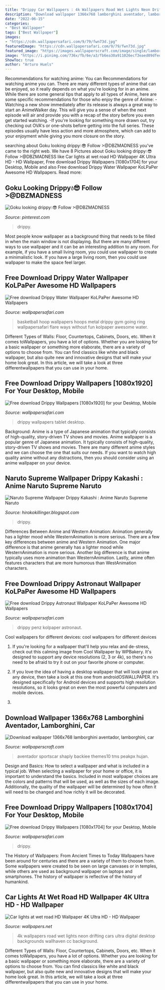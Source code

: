```yaml
---
title: "Drippy Car Wallpapers : 4k Wallpapers Road Wet Lights Neon Drifting Cars Ultra Digital Desktop Backgrounds Wallhaven Cc Background"
description: "Download wallpaper 1366x768 lamborghini aventador, lamborghini, car"
date: "2022-06-15"
categories:
- "Best Wallpaper"
tags: ["Best Wallpaper"]
images:
- "https://cdn.wallpapersafari.com/9/79/fwn73d.jpg"
featuredImage: "https://cdn.wallpapersafari.com/9/79/fwn73d.jpg"
featured_image: "https://images.wallpaperscraft.com/image/single/lamborghini_aventador_lamborghini_car_145492_1366x768.jpg"
image: "https://i.pinimg.com/736x/fb/6e/a3/fb6ea30a911026ecf3eaed09dfeda284.jpg"
ShowToc: true
author: "Arturo Huels"
---
```



Recommendations for watching anime: You can
Recommendations for watching anime you can. There are many different types of anime that can be enjoyed, so it really depends on what you're looking for in an anime. While there are some general tips that apply to all types of Anime, here are some specific recommendations for those who enjoy the genre of Anime: 
-Watching a new show immediately after its release is always a great way to start an AnimeWalker day. This will give you a sense of when the next episode will air and provide you with a recap of the story before you even get started watching. 
-If you're looking for something more drawn out, try checking out OVA's or one-shots before getting into the full series. These episodes usually have less action and more atmosphere, which can add to your enjoyment while giving you more closure on the story.

	

		
searching about Goku looking drippy💧😎 Follow &gt;@DBZMADNESS you've came to the right web. We have 8 Pictures about Goku looking drippy💧😎 Follow &gt;@DBZMADNESS like Car lights at wet road HD Wallpaper 4K Ultra HD - HD Wallpaper, Free download Drippy Wallpapers [1080x1704] for your Desktop, Mobile and also Free download Drippy Water Wallpaper KoLPaPer Awesome HD Wallpapers. Read more:
		
    
## Goku Looking Drippy💧😎 Follow &gt;@DBZMADNESS

<img loading=lazy src="https://i.pinimg.com/736x/fb/6e/a3/fb6ea30a911026ecf3eaed09dfeda284.jpg" onerror="this.onerror=null;this.src='https://tse1.mm.bing.net/th?id=OIP.ES8jKFEuWcPpprQMbI-GbgHaIa&amp;pid=15.1';" alt="Goku looking drippy💧😎 Follow &gt;@DBZMADNESS">

_Source: pinterest.com_

>drippy. 

	

Most people know wallpaper as a background thing that needs to be filled in when the main window is not displaying. But there are many different ways to use wallpaper and it can be an interesting addition to any room. For example, if you have a small living room, you could use wallpaper to create a minimalistic look. If you have a large living room, then you could use wallpaper to make the space feel larger.

    
## Free Download Drippy Water Wallpaper KoLPaPer Awesome HD Wallpapers

<img loading=lazy src="https://cdn.wallpapersafari.com/31/74/LoZB8K.jpg" onerror="this.onerror=null;this.src='https://tse4.mm.bing.net/th?id=OIP.tHPF1b9hP9bwI21CvwTGXgHaLH&amp;pid=15.1';" alt="Free download Drippy Water Wallpaper KoLPaPer Awesome HD Wallpapers">

_Source: wallpapersafari.com_

>basketball hoop wallpapers hoops metal drippy gym going ring wallpapersafari flare ways without fun kolpaper awesome water. 

	

Different Types of Walls: Floor, Countertops, Cabinets, Doors, etc.
When it comes toWallpapers, you have a lot of options. Whether you are looking for a basic wallpaper or something more elaborate, there are a variety of options to choose from. You can find classics like white and black wallpaper, but also quite new and innovative designs that will make your home look great. In this article, we will take a look at three differentwallpapers that you can use in your home.

    
## Free Download Drippy Wallpapers [1080x1920] For Your Desktop, Mobile

<img loading=lazy src="https://img.wallpapersafari.com/phone/640/1136/86/10/JvIc7l.jpg" onerror="this.onerror=null;this.src='https://tse3.mm.bing.net/th?id=OIP.hSrL811uY0mYS78x-p6MTQHaNJ&amp;pid=15.1';" alt="Free download Drippy Wallpapers [1080x1920] for your Desktop, Mobile">

_Source: wallpapersafari.com_

>drippy wallpapers tablet desktop. 

	

Background: Anime is a type of Japanese animation that typically consists of high-quality, story-driven TV shows and movies.
Anime wallpaper is a popular genre of Japanese animation. It typically consists of high-quality, story-driven TV shows and movies. There are many different anime styles and we can choose the one that suits our needs. If you want to watch high quality anime without any distractions, then you should consider using an anime wallpaper on your device.

    
## Naruto Supreme Wallpaper Drippy Kakashi : Anime Naruto Supreme Naruto

<img loading=lazy src="https://i0.wp.com/pm1.narvii.com/7460/bfdc722b761c0f64d458f5e51e20a1efe8dee400r1-750-741v2_00.jpg" onerror="this.onerror=null;this.src='https://tse1.mm.bing.net/th?id=OIP.C6ZhEZAUuAV8mXQi5AaeAQHaHT&amp;pid=15.1';" alt="Naruto Supreme Wallpaper Drippy Kakashi : Anime Naruto Supreme Naruto">

_Source: hirokokillinger.blogspot.com_

>drippy. 

	

Differences Between Anime and Western Animation: Animation generally has a lighter mood while WesternAnimation is more serious.
There are a few key differences between anime and Western Animation. One major difference is that anime generally has a lighter mood while WesternAnimation is more serious. Another big difference is that anime typically uses more animation than WesternAnimation. Lastly, anime often features characters that are more humorous than WestAnimation characters.

    
## Free Download Drippy Astronaut Wallpaper KoLPaPer Awesome HD Wallpapers

<img loading=lazy src="https://cdn.wallpapersafari.com/9/79/fwn73d.jpg" onerror="this.onerror=null;this.src='https://tse3.mm.bing.net/th?id=OIP.XgZsp8jkdaX1lEnl8q0sqwHaLH&amp;pid=15.1';" alt="Free download Drippy Astronaut Wallpaper KoLPaPer Awesome HD Wallpapers">

_Source: wallpapersafari.com_

>drippy penz kolpaper astronaut. 

	

Cool wallpapers for different devices:
cool wallpapers for different devices 

1. If you're looking for a wallpaper that'll help you relax and de-stress, check out this calming image from Cool Wallpaper by WPBakery. It's designed to support any device resolutions (2, 3 or 4k), so there's no need to be afraid to try it out on your favorite phone or computer.

2. If you love the idea of having a desktop wallpaper that will look great on any device, then take a look at this one from androidOSWALLPAPER. It's designed specifically for Android devices and supports high resolution resolutions, so it looks great on even the most powerful computers and mobile devices.

3.

    
## Download Wallpaper 1366x768 Lamborghini Aventador, Lamborghini, Car

<img loading=lazy src="https://images.wallpaperscraft.com/image/single/lamborghini_aventador_lamborghini_car_145492_1366x768.jpg" onerror="this.onerror=null;this.src='https://tse2.mm.bing.net/th?id=OIP.Lh4-r3GJDnjZex_vuZeC9gHaEK&amp;pid=15.1';" alt="Download wallpaper 1366x768 lamborghini aventador, lamborghini, car">

_Source: wallpaperscraft.com_

>aventador sportscar shaply backiee themes10 tms peakpx hujan. 

	

Design and Basics: How to select a wallpaper and what is included in a typical job.
When selecting a wallpaper for your home or office, it is important to understand the basics. Included in most wallpaper choices are the colors and patterns that will be used, as well as the sizes of each image. Additionally, the quality of the wallpaper will be determined by how often it will need to be changed and how richly it will be decorated.

    
## Free Download Drippy Wallpapers [1080x1704] For Your Desktop, Mobile

<img loading=lazy src="https://img.wallpapersafari.com/phone/750/1334/48/3/raH9eO.jpg" onerror="this.onerror=null;this.src='https://tse4.mm.bing.net/th?id=OIP.FxsVKk6yMn8Yuq1b1R3bvwHaNL&amp;pid=15.1';" alt="Free download Drippy Wallpapers [1080x1704] for your Desktop, Mobile">

_Source: wallpapersafari.com_

>drippy. 

	

The History of Wallpapers: From Ancient Times to Today
Wallpapers have been around for centuries and there are a variety of them to choose from. Some wallpapers were created to be seen on large canvases or in temples, while others are used as background wallpaper on laptops and smartphones. The history of wallpaper is reflective of the history of humankind.

    
## Car Lights At Wet Road HD Wallpaper 4K Ultra HD - HD Wallpaper

<img loading=lazy src="https://www.wallpapers.net/web/wallpapers/car-lights-at-wet-road-hd-wallpaper/3840x2160.jpg" onerror="this.onerror=null;this.src='https://tse2.mm.bing.net/th?id=OIP.4PGrc5EIlyjQAogm9TmqAgHaEK&amp;pid=15.1';" alt="Car lights at wet road HD Wallpaper 4K Ultra HD - HD Wallpaper">

_Source: wallpapers.net_

>4k wallpapers road wet lights neon drifting cars ultra digital desktop backgrounds wallhaven cc background. 

	

Different Types of Walls: Floor, Countertops, Cabinets, Doors, etc.
When it comes toWallpapers, you have a lot of options. Whether you are looking for a basic wallpaper or something more elaborate, there are a variety of options to choose from. You can find classics like white and black wallpaper, but also quite new and innovative designs that will make your home look great. In this article, we will take a look at three differentwallpapers that you can use in your home.

